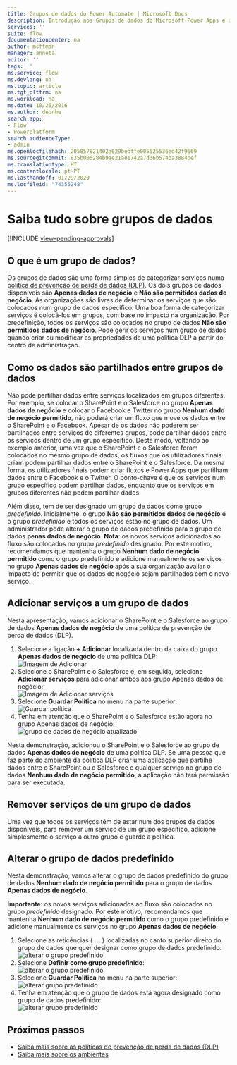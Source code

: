 ```yaml
---
title: Grupos de dados do Power Automate | Microsoft Docs
description: Introdução aos Grupos de dados do Microsoft Power Apps e do Power Automate.
services: ''
suite: flow
documentationcenter: na
author: msftman
manager: anneta
editor: ''
tags: ''
ms.service: flow
ms.devlang: na
ms.topic: article
ms.tgt_pltfrm: na
ms.workload: na
ms.date: 10/26/2016
ms.author: deonhe
search.app:
- Flow
- Powerplatform
search.audienceType:
- admin
ms.openlocfilehash: 205857821402a629bebffe005525536ed42f9669
ms.sourcegitcommit: 835b005284b9ae21ae1742a7d36b574ba3884bef
ms.translationtype: HT
ms.contentlocale: pt-PT
ms.lasthandoff: 01/29/2020
ms.locfileid: "74355248"
---
```

# <a name="learn-all-about-data-groups"></a>Saiba tudo sobre grupos de dados
[!INCLUDE [view-pending-approvals](includes/cc-rebrand.md)]
## <a name="what-is-a-data-group"></a>O que é um grupo de dados?
Os grupos de dados são uma forma simples de categorizar serviços numa [política de prevenção de perda de dados (DLP)](prevent-data-loss.md). Os dois grupos de dados disponíveis são **Apenas dados de negócio** e **Não são permitidos dados de negócio**. As organizações são livres de determinar os serviços que são colocados num grupo de dados específico. Uma boa forma de categorizar serviços é colocá-los em grupos, com base no impacto na organização. Por predefinição, todos os serviços são colocados no grupo de dados **Não são permitidos dados de negócio**. Pode gerir os serviços num grupo de dados quando criar ou modificar as propriedades de uma política DLP a partir do centro de administração.

## <a name="how-data-is-shared-between-data-groups"></a>Como os dados são partilhados entre grupos de dados
Não pode partilhar dados entre serviços localizados em grupos diferentes. Por exemplo, se colocar o SharePoint e o Salesforce no grupo **Apenas dados de negócio** e colocar o Facebook e Twitter no grupo **Nenhum dado de negócio permitido**, não poderá criar um fluxo que move os dados entre o SharePoint e o Facebook. Apesar de os dados não poderem ser partilhados entre serviços de diferentes grupos, pode partilhar dados entre os serviços dentro de um grupo específico. Deste modo, voltando ao exemplo anterior, uma vez que o SharePoint e o Salesforce foram colocados no mesmo grupo de dados, os fluxos que os utilizadores finais criam podem partilhar dados entre o SharePoint e o Salesforce. Da mesma forma, os utilizadores finais podem criar fluxos e Power Apps que partilham dados entre o Facebook e o Twitter. O ponto-chave é que os serviços num grupo específico podem partilhar dados, enquanto que os serviços em grupos diferentes não podem partilhar dados.  

Além disso, tem de ser designado um grupo de dados como grupo *predefinido*. Inicialmente, o grupo **Não são permitidos dados de negócio** é o grupo *predefinido* e todos os serviços estão no grupo de dados. Um administrador pode alterar o grupo de dados predefinido para o grupo de dados **penas dados de negócio**. **Nota**: os novos serviços adicionados ao fluxo são colocados no grupo *predefinido* designado. Por este motivo, recomendamos que mantenha o grupo **Nenhum dado de negócio permitido** como o grupo predefinido e adicione manualmente os serviços no grupo **Apenas dados de negócio** após a sua organização avaliar o impacto de permitir que os dados de negócio sejam partilhados com o novo serviço.

## <a name="add-services-to-a-data-group"></a>Adicionar serviços a um grupo de dados
Nesta apresentação, vamos adicionar o SharePoint e o Salesforce ao grupo de dados **Apenas dados de negócio** de uma política de prevenção de perda de dados (DLP). 

1. Selecione a ligação **+ Adicionar** localizada dentro da caixa do grupo **Apenas dados de negócio** de uma política DLP:    
   ![Imagem de Adicionar](./media/introduction-to-data-groups/add-to-data-group-1.png)  
2. Selecione o SharePoint e o Salesforce e, em seguida, selecione **Adicionar serviços** para adicionar ambos aos grupo Apenas dados de negócio:    
   ![Imagem de Adicionar serviços](./media/introduction-to-data-groups/add-to-data-group-2.png)  
3. Selecione **Guardar Política** no menu na parte superior:  
   ![Guardar política](./media/introduction-to-data-groups/add-to-data-group-4.png) 
4. Tenha em atenção que o SharePoint e o Salesforce estão agora no grupo Apenas dados de negócio:  
   ![grupo de dados de negócio atualizado](./media/introduction-to-data-groups/add-to-data-group-3.png)   

Nesta demonstração, adicionou o SharePoint e o Salesforce ao grupo de dados **Apenas dados de negócio** de uma política DLP. Se uma pessoa que faz parte do ambiente da política DLP criar uma aplicação que partilhe dados entre o SharePoint ou o Salesforce e qualquer serviço no grupo de dados **Nenhum dado de negócio permitido**, a aplicação não terá permissão para ser executada.

## <a name="remove-services-from-a-data-group"></a>Remover serviços de um grupo de dados
Uma vez que todos os serviços têm de estar num dos grupos de dados disponíveis, para remover um serviço de um grupo específico, adicione simplesmente o serviço a outro grupo e guarde a política.  

## <a name="change-the-default-data-group"></a>Alterar o grupo de dados predefinido
Nesta demonstração, vamos alterar o grupo de dados predefinido do grupo de dados **Nenhum dado de negócio permitido** para o grupo de dados **Apenas dados de negócio**.  

**Importante**: os novos serviços adicionados ao fluxo são colocados no grupo *predefinido* designado. Por este motivo, recomendamos que mantenha **Nenhum dado de negócio permitido** como o grupo predefinido e adicione manualmente os serviços no grupo **Apenas dados de negócio**.

1. Selecione as reticências ( **...** ) localizadas no canto superior direito do grupo de dados que quer designar como grupo de dados predefinido:    
   ![alterar o grupo predefinido](./media/introduction-to-data-groups/default-data-group-0.png)  
2. Selecione **Definir como grupo predefinido**:  
   ![alterar o grupo predefinido](./media/introduction-to-data-groups/default-data-group-1.png)   
3. Selecione **Guardar Política** no menu na parte superior:  
   ![alterar grupo predefinido](./media/introduction-to-data-groups/add-to-data-group-4.png) 
4. Tenha em atenção que o grupo de dados está agora designado como grupo de dados predefinido:  
   ![alterar grupo predefinido](./media/introduction-to-data-groups/default-data-group-2.png)   

## <a name="next-steps"></a>Próximos passos
* [Saiba mais sobre as políticas de prevenção de perda de dados (DLP)](prevent-data-loss.md)
* [Saiba mais sobre os ambientes](environments-overview-admin.md)   

